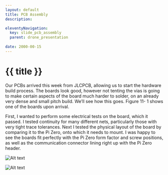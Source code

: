 ```yaml
---
layout: default
title: PCB Assembly
description:

eleventyNavigation:
  key: slide_pcb_assembly
  parent: drone_presentation
  
date: 2000-00-15
---
```


<div class="carousel-item" style="height: 100%">
<h1 class="text-center mt-3">{{ title }}</h1>
<div class="container align-content-center" style="height: 100%">
<div class="row">
<div class="col-lg-5 align-content-center">

Our PCBs arrived this week from JLCPCB, allowing us to start the hardware build process. The boards look good, however not tenting the vias is going to make certain aspects of the board much harder to solder, on an already very dense and small pitch build. We’ll see how this goes. Figure 11- 1 shows one of the boards upon arrival.

First, I wanted to perform some electrical tests on the board, which it passed. I tested continuity for many different nets, particularly those with very tight trace tolerances. Next I tested the physical layout of the board by comparing it to the Pi Zero, onto which it needs to mount. I was happy to see the boards fit perfectly with the Pi Zero form factor and screw positions, as well as the communication connector lining right up with the Pi Zero header. 

![Alt text](../wk11/image-5.png "Figure 11- 4. Newly arrived boards.")

</div>
<div class="col-lg-7 align-content-center">

![Alt text](../wk11/image-6.png "Figure 11- 5. Blank board with Pi Zero")

</div>
</div>
</div>
</div>

<div class="carousel-item" style="height: 100%">
<h1 class="text-center mt-3">{{ title }}</h1>
<div class="container align-content-center" style="height: 100%">
<div class="row">
<div class="col-lg-6 align-content-center">

Once satisfied that the boards weren’t total trash, I began soldering, starting with the power supply, to verify that first. This board uses mostly 0603 SMT passive components, with a couple 0402s and 1206 & 1210s for power capacitors. This means the lab doesn’t have the majority of the components we need. Thankfully, I have a personal stockpile of a variety of different 0603 SMT passives, and a few assorted 1206 & 1210s from previous flight controller board projects.

![Alt text](../wk11/image-7.png "Figure 11- 6. Stockpile of various 0603 passives, and a few hard to find chips. (FT230XQ and MPU9250)")

</div>
<div class="col-lg-6 align-content-center">

I first laid out the components on the board without soldering, to get a sense of how everything was fitting, and if there were any mistakes with footprints. I then went into KiCAD and generated a plot of the reference designator and value of every component on the board, at much larger scale. This helps a lot when trying to figure out which miniscule SMT part goes where

![Alt text](../wk11/image-8.png "Figure 11- 7. Plot of value, ref. designator pairs to help with soldering.")

</div>
</div>
</div>
</div>

<div class="carousel-item" style="height: 100%">
<h1 class="text-center mt-3">{{ title }}</h1>
<div class="container align-content-center" style="height: 100%">

First I soldered the power capacitors, 5V switching regulator, and then the ESC connector. I then tested the regulator by wiring the connector to the ESC and powering on, and measuring the voltage and ripple.

After this, I added all the 3.3V microcontroller caps, and then the microcontroller. This is one of the most difficult parts to solder, and definitely took a while. First I covered the board in flux, and brushed solder across the pads. Then I tacked a pin from each corner down, and then dragged the tinned iron across the pins. Next I added the programming header. At first this appeared to work, but after attempting to program with no success, I realized that some of the solder joints on the micro had very little solder, so I reheated multiple joints individually, and then the device was able to program. 

<div class="row">
<div class="col-lg-6 align-content-center">

![Alt text](../wk11/image-15.png "Figure 11- 10. Closeup of board after micro soldered.")

</div>
<div class="col-lg-6 align-content-center">

![Alt text](../wk11/image-16.png "Figure 11- 11. Board running 'blink LED' test while powered by ESC.")

</div>
</div>
</div>
</div>


<div class="carousel-item" style="height: 100%">
<h1 class="text-center mt-3">{{ title }}</h1>
<div class="container align-content-center" style="height: 100%">
<div class="row">
<div class="col-lg-4 align-content-center">

After my less than excellent progress bricking a chip trying to get the IMU working, I decided to use the hot plate and reflow the entire top of the PCB in one shot. (Unfortunately, I didn’t get pictures of the stencil and reflow process, I was a little rushed) I started by organizing all the parts on a printout I developed last time to help place the parts with the right values in the right spots.

The stencil we purchased with our board came as a very large thin sheet of metal, with the small cutouts for our board in the center. This was way too large as is, cut it down to size first with a sheet cutter. With the stencil ready, I set up the board to be stenciled by using a metal right-angle of equal thickness to the PCB to secure the PCB on the table, and then taped the stencil down onto the PCB like a hinge.

Then I took the PCB with paste back to my station, and carefully placed each part onto it’s pads with tweezers, carefully aligning and double-checking them. Once I was confident the placement was correct and aligned, Joe helped me use the (very hot) hot plate to preheat my PCB, and then reflow the paste on the PCB. It was very cool to see the paste boil, the solder melt, and all the components float into place as the solder glistens. After the PCB cooled down, I washed it off and took a look at the results.

</div>
<div class="col-lg-8 align-content-center">

![Alt text](../wk13/image.png "Fig. 13-1. Parts layout before placement")

</div>
</div>
</div>
</div>

<div class="carousel-item" style="height: 100%">
<h1 class="text-center mt-3">{{ title }}</h1>
<div class="container align-content-center" style="height: 100%">
<div class="row">
<div class="col-lg-6 align-content-center">

Nearly all the components were soldered correctly, but both IMUs, the micro, and the USB connector had shorts due to excess solder paste. The IMU joints were easy to clear, but the micro was surprisingly difficult. Joe had to help me clear them, but afterwards it looked quite nice. The USB was the most frustrating, as it had bridged ID and ground, and VUSB and ground. Anything shorted to ground on the USB connector is difficult to fix, as the USB connector sucks all the heat away as the iron tries to melt the joints. ID I left shorted, as the board doesn’t use it and the bus doesn’t care, but I was able to successfully clear the bridge with VUSB with lots of heat and flux.

Once the top of the PCB was complete, I went back and hand-soldered each cap onto the back of the PCB. This was pretty easy after doing the first board thankfully. After adding the 3.3V regulator, the board was ready to test.

![Alt text](../wk13/image-1.png "Fig. 13-2. PCB after reflow, note shorts on multiple parts")

</div>
<div class="col-lg-6 align-content-center">

![Alt text](../wk13/image-2.png "Fig. 13-3. PCB after shorts fixed.")

![Alt text](../wk13/image-3.png "Fig. 13-4. Back side of PCB after hand-soldering all caps and regulator.")

</div>
</div>
</div>
</div>

<div class="carousel-item" style="height: 100%">
<h1 class="text-center mt-3">{{ title }}</h1>
<div class="container align-content-center" style="height: 100%">

Testing simply consisted of lots of continuity checks (and checks for shorts), and powering the board from the 3.3V supply on the programmer. With LEDs coming on properly, I programmed the board successfully with a ‘blink LED’ test program and then proceeded to test the USB-serial as well. Surprisingly, all hardware, even the IMU, worked first try. Good stuff.

![Alt text](../wk13/image-5.png "Fig. 13-5. Power-up and testing of USB->Serial")

</div>
</div>